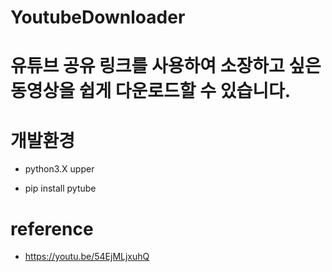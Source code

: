 # YoutubeDownloader

# 유튜브 공유 링크를 사용하여 소장하고 싶은 동영상을 쉽게 다운로드할 수 있습니다.

# 개발환경

- python3.X upper

- pip install pytube

# reference

- https://youtu.be/54EjMLjxuhQ



